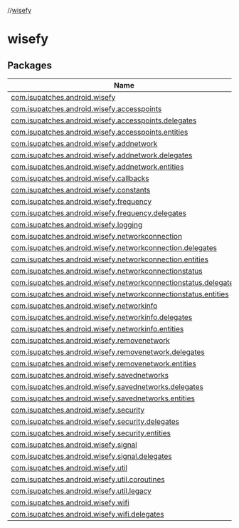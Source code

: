 //[wisefy](index.md)

# wisefy

## Packages

| Name |
|---|
| [com.isupatches.android.wisefy](wisefy/com.isupatches.android.wisefy/index.md) |
| [com.isupatches.android.wisefy.accesspoints](wisefy/com.isupatches.android.wisefy.accesspoints/index.md) |
| [com.isupatches.android.wisefy.accesspoints.delegates](wisefy/com.isupatches.android.wisefy.accesspoints.delegates/index.md) |
| [com.isupatches.android.wisefy.accesspoints.entities](wisefy/com.isupatches.android.wisefy.accesspoints.entities/index.md) |
| [com.isupatches.android.wisefy.addnetwork](wisefy/com.isupatches.android.wisefy.addnetwork/index.md) |
| [com.isupatches.android.wisefy.addnetwork.delegates](wisefy/com.isupatches.android.wisefy.addnetwork.delegates/index.md) |
| [com.isupatches.android.wisefy.addnetwork.entities](wisefy/com.isupatches.android.wisefy.addnetwork.entities/index.md) |
| [com.isupatches.android.wisefy.callbacks](wisefy/com.isupatches.android.wisefy.callbacks/index.md) |
| [com.isupatches.android.wisefy.constants](wisefy/com.isupatches.android.wisefy.constants/index.md) |
| [com.isupatches.android.wisefy.frequency](wisefy/com.isupatches.android.wisefy.frequency/index.md) |
| [com.isupatches.android.wisefy.frequency.delegates](wisefy/com.isupatches.android.wisefy.frequency.delegates/index.md) |
| [com.isupatches.android.wisefy.logging](wisefy/com.isupatches.android.wisefy.logging/index.md) |
| [com.isupatches.android.wisefy.networkconnection](wisefy/com.isupatches.android.wisefy.networkconnection/index.md) |
| [com.isupatches.android.wisefy.networkconnection.delegates](wisefy/com.isupatches.android.wisefy.networkconnection.delegates/index.md) |
| [com.isupatches.android.wisefy.networkconnection.entities](wisefy/com.isupatches.android.wisefy.networkconnection.entities/index.md) |
| [com.isupatches.android.wisefy.networkconnectionstatus](wisefy/com.isupatches.android.wisefy.networkconnectionstatus/index.md) |
| [com.isupatches.android.wisefy.networkconnectionstatus.delegates](wisefy/com.isupatches.android.wisefy.networkconnectionstatus.delegates/index.md) |
| [com.isupatches.android.wisefy.networkconnectionstatus.entities](wisefy/com.isupatches.android.wisefy.networkconnectionstatus.entities/index.md) |
| [com.isupatches.android.wisefy.networkinfo](wisefy/com.isupatches.android.wisefy.networkinfo/index.md) |
| [com.isupatches.android.wisefy.networkinfo.delegates](wisefy/com.isupatches.android.wisefy.networkinfo.delegates/index.md) |
| [com.isupatches.android.wisefy.networkinfo.entities](wisefy/com.isupatches.android.wisefy.networkinfo.entities/index.md) |
| [com.isupatches.android.wisefy.removenetwork](wisefy/com.isupatches.android.wisefy.removenetwork/index.md) |
| [com.isupatches.android.wisefy.removenetwork.delegates](wisefy/com.isupatches.android.wisefy.removenetwork.delegates/index.md) |
| [com.isupatches.android.wisefy.removenetwork.entities](wisefy/com.isupatches.android.wisefy.removenetwork.entities/index.md) |
| [com.isupatches.android.wisefy.savednetworks](wisefy/com.isupatches.android.wisefy.savednetworks/index.md) |
| [com.isupatches.android.wisefy.savednetworks.delegates](wisefy/com.isupatches.android.wisefy.savednetworks.delegates/index.md) |
| [com.isupatches.android.wisefy.savednetworks.entities](wisefy/com.isupatches.android.wisefy.savednetworks.entities/index.md) |
| [com.isupatches.android.wisefy.security](wisefy/com.isupatches.android.wisefy.security/index.md) |
| [com.isupatches.android.wisefy.security.delegates](wisefy/com.isupatches.android.wisefy.security.delegates/index.md) |
| [com.isupatches.android.wisefy.security.entities](wisefy/com.isupatches.android.wisefy.security.entities/index.md) |
| [com.isupatches.android.wisefy.signal](wisefy/com.isupatches.android.wisefy.signal/index.md) |
| [com.isupatches.android.wisefy.signal.delegates](wisefy/com.isupatches.android.wisefy.signal.delegates/index.md) |
| [com.isupatches.android.wisefy.util](wisefy/com.isupatches.android.wisefy.util/index.md) |
| [com.isupatches.android.wisefy.util.coroutines](wisefy/com.isupatches.android.wisefy.util.coroutines/index.md) |
| [com.isupatches.android.wisefy.util.legacy](wisefy/com.isupatches.android.wisefy.util.legacy/index.md) |
| [com.isupatches.android.wisefy.wifi](wisefy/com.isupatches.android.wisefy.wifi/index.md) |
| [com.isupatches.android.wisefy.wifi.delegates](wisefy/com.isupatches.android.wisefy.wifi.delegates/index.md) |
